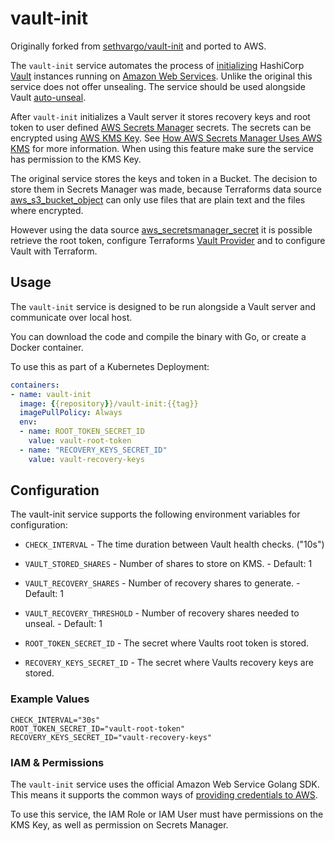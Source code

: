 # vault-init

Originally forked from [sethvargo/vault-init](https://github.com/sethvargo/vault-init) and ported to AWS.

The `vault-init` service automates the process of [initializing](https://www.vaultproject.io/docs/commands/operator/init.html) HashiCorp [Vault](https://www.vaultproject.io/) instances running on [Amazon Web Services](https://aws.amazon.com/). Unlike the original this service does not offer unsealing. The service should be used alongside Vault [auto-unseal](https://www.vaultproject.io/docs/concepts/seal.html#auto-unseal).

After `vault-init` initializes a Vault server it stores recovery keys and root token to user defined [AWS Secrets Manager](https://aws.amazon.com/secrets-manager/) secrets.
The secrets can be encrypted using [AWS KMS Key](https://aws.amazon.com/kms). See [How AWS Secrets Manager Uses AWS KMS](https://docs.aws.amazon.com/kms/latest/developerguide/services-secrets-manager.html) for more information. When using this feature make sure the service has permission to the KMS Key.

The original service stores the keys and token in a Bucket. The decision to store them in Secrets Manager was made, because Terraforms data source [aws_s3_bucket_object](https://www.terraform.io/docs/providers/aws/d/s3_bucket_object.html) can only use files that are plain text and the files where encrypted.

However using the data source [aws_secretsmanager_secret](https://www.terraform.io/docs/providers/aws/d/secretsmanager_secret.html) it is possible retrieve the root token, configure Terraforms [Vault Provider](https://www.terraform.io/docs/providers/vault/index.html) and to configure Vault with Terraform.

## Usage

The `vault-init` service is designed to be run alongside a Vault server and
communicate over local host.

You can download the code and compile the binary with Go, or create a Docker container.

To use this as part of a Kubernetes Deployment:

```yaml
containers:
- name: vault-init
  image: {{repository}}/vault-init:{{tag}}
  imagePullPolicy: Always
  env:
  - name: ROOT_TOKEN_SECRET_ID
    value: vault-root-token
  - name: "RECOVERY_KEYS_SECRET_ID"
    value: vault-recovery-keys
```

## Configuration

The vault-init service supports the following environment variables for configuration:

- `CHECK_INTERVAL` - The time duration between Vault health checks. ("10s")

- `VAULT_STORED_SHARES` - Number of shares to store on KMS. - Default: 1

- `VAULT_RECOVERY_SHARES` - Number of recovery shares to generate. - Default: 1

- `VAULT_RECOVERY_THRESHOLD` - Number of recovery shares needed to unseal. - Default: 1

- `ROOT_TOKEN_SECRET_ID` - The secret where Vaults root token is stored.

- `RECOVERY_KEYS_SECRET_ID` - The secret where Vaults recovery keys are stored.

### Example Values

```text
CHECK_INTERVAL="30s"
ROOT_TOKEN_SECRET_ID="vault-root-token"
RECOVERY_KEYS_SECRET_ID="vault-recovery-keys"
```

### IAM &amp; Permissions

The `vault-init` service uses the official Amazon Web Service Golang SDK. This means
it supports the common ways of [providing credentials to AWS](https://docs.aws.amazon.com/sdk-for-go/v1/developer-guide/configuring-sdk.html#specifying-credentials).

To use this service, the IAM Role or IAM User must have permissions on the KMS Key, as well as permission on Secrets Manager.
